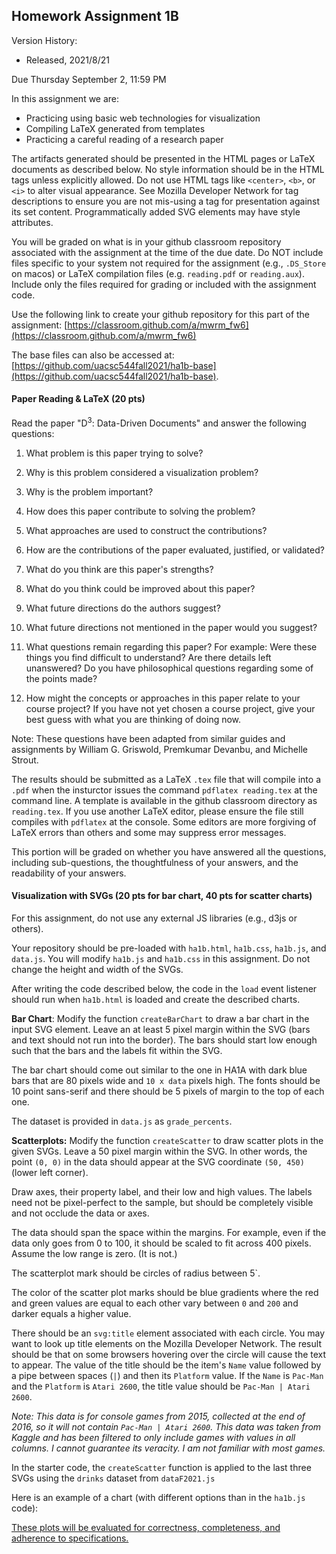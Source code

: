 ## Homework Assignment 1B

Version History: 

- Released, 2021/8/21

Due Thursday September 2, 11:59 PM 


In this assignment we are:

- Practicing using basic web technologies for visualization
- Compiling LaTeX generated from templates
- Practicing a careful reading of a research paper

The artifacts generated should be presented in the HTML pages or LaTeX
documents as described below. No style information should be in the HTML tags
unless explicitly allowed. Do not use HTML tags like `<center>`, `<b>`, or
`<i>` to alter visual appearance. See Mozilla Developer Network for tag
descriptions to ensure you are not mis-using a tag for presentation against
its set content. Programmatically added SVG elements may have style
attributes.

You will be graded on what is in your github classroom repository associated
with the assignment at the time of the due date. Do NOT include files specific
to your system not required for the assignment (e.g., `.DS_Store` on macos) or
LaTeX compilation files (e.g. `reading.pdf` or `reading.aux`). Include only
the files required for grading or included with the assignment code.


Use the following link to create your github repository for this part of the
assignment: [https://classroom.github.com/a/mwrm_fw6](https://classroom.github.com/a/mwrm_fw6)

The base files can also be accessed at: [https://github.com/uacsc544fall2021/ha1b-base](https://github.com/uacsc544fall2021/ha1b-base).

#### Paper Reading & LaTeX (20 pts)

Read the paper "D<sup>3</sup>: Data-Driven Documents" and answer the following
questions:


1. What problem is this paper trying to solve?

2. Why is this problem considered a visualization problem?

3. Why is the problem important?

4. How does this paper contribute to solving the problem? 

5. What approaches are used to construct the contributions?

6. How are the contributions of the paper evaluated, justified, or validated? 

7. What do you think are this paper's strengths? 

8. What do you think could be improved about this paper?

9. What future directions do the authors suggest? 

10. What future directions not mentioned in the paper would you suggest?

11. What questions remain regarding this paper? For example: Were these things
   you find difficult to understand? Are there details left unanswered? Do you
have philosophical questions regarding some of the points made?

12. How might the concepts or approaches in this paper relate to your course
   project? If you have not yet chosen a course project, give your best guess
with what you are thinking of doing now.

Note: These questions have been adapted from similar guides and assignments by
William G. Griswold, Premkumar Devanbu, and Michelle Strout.

The results should be submitted as a LaTeX `.tex` file that will compile into
a `.pdf` when the insturctor issues the command `pdflatex reading.tex` at the
command line. A template is available in the github classroom directory as
`reading.tex`. If you use another LaTeX editor, please ensure the file still
compiles with `pdflatex` at the console. Some editors are more forgiving of
LaTeX errors than others and some may suppress error messages.

This portion will be graded on whether you have answered all the questions,
including sub-questions, the thoughtfulness of your answers, and the
readability of your answers.


#### Visualization with SVGs (20 pts for bar chart, 40 pts for scatter charts)

For this assignment, do not use any external JS libraries (e.g., d3js or
others). 

Your repository should be pre-loaded with `ha1b.html`, `ha1b.css`, `ha1b.js`,
and `data.js`.  You will modify `ha1b.js` and `ha1b.css` in this assignment.
Do not change the height and width of the SVGs.

After writing the code described below, the code in the `load` event listener
should run when `ha1b.html` is loaded and create the described charts. 

**Bar Chart**: Modify the function `createBarChart` to draw a bar chart in the
input SVG element. Leave an at least 5 pixel margin within the SVG (bars and
text should not run into the border). The bars should start low enough such
that the bars and the labels fit within the SVG. 

The bar chart should come out similar to the one in HA1A with dark blue bars
that are 80 pixels wide and `10 x data` pixels high. The fonts should be 10
point sans-serif and there should be 5 pixels of margin to the top of each
one.

The dataset is provided in `data.js` as `grade_percents`.

**Scatterplots:** Modify the function `createScatter` to draw scatter plots in
the given SVGs.  Leave a 50 pixel margin within the SVG. In other words, the
point `(0, 0)` in the data should appear at the SVG coordinate `(50, 450)`
(lower left corner). 

Draw axes, their property label, and their low and high values. The labels
need not be pixel-perfect to the sample, but should be completely visible and
not occlude the data or axes.

The data should span the space within the margins. For example, even if the
data only goes from 0 to 100, it should be scaled to fit across 400 pixels.
Assume the low range is zero. (It is not.)

The scatterplot mark should be circles of radius between 5`.  

The color of the scatter plot marks should be blue gradients where the red and
green values are equal to each other vary between `0` and `200` and darker
equals a higher value. 

There should be an `svg:title` element associated with each circle. You may
want to look up title elements on the Mozilla Developer Network. The result
should be that on some browsers hovering over the circle will cause the text
to appear. The value of the title should be the item's `Name` value
followed by a pipe between spaces (` | `) and then its `Platform` value. If the `Name` is
`Pac-Man` and the `Platform` is `Atari 2600`, the title value should be
`Pac-Man | Atari 2600`.

*Note: This data is for console games from 2015, collected at the end of 2016,
so it will not contain `Pac-Man | Atari 2600`. This data was taken from Kaggle
and has been filtered to only include games with values in all columns. I
cannot guarantee its veracity. I am not familiar with most games.*

In the starter code, the `createScatter` function is applied to the last three
SVGs using the `drinks` dataset from `dataF2021.js`

Here is an example of a chart (with different options than in the `ha1b.js` code):

<a href="images/544-HA1B-Scatter.png" width=500>


These plots will be evaluated for correctness, completeness, and adherence to
specifications.

